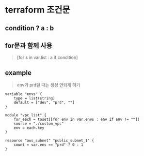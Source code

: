 # terraform 조건문

## condition ? a : b

## for문과 함께 사용

> [for s in var.list : a if condition]

## example

> env가 prd일 때는 생성 안되게 하기

```
variable "envs" {
    type = list(string)
    default = ["dev", "prd", ""]
}

module "vpc_list" {
    for_each = toset([for env in var.envs : env if env != ""])
    source = "./custom_vpc"
    env = each.key
}
```

```
resource "aws_subnet" "public_subnet_1" {
    count = var.env == "prd" ? 0 : 1
}
```
